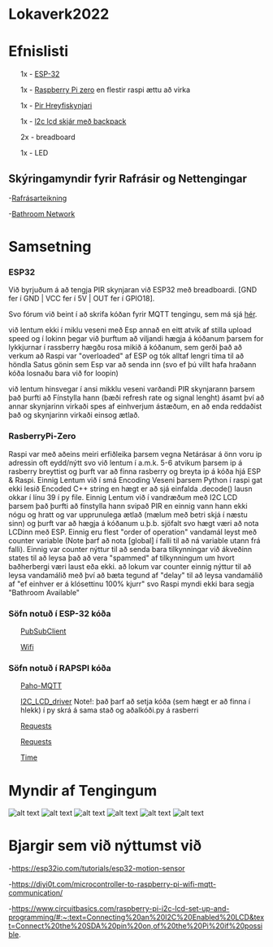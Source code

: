 # Lokaverk2022


<h1>Efnislisti</h1>
  <ul>1x - <a href="https://randomnerdtutorials.com/getting-started-with-esp32/">ESP-32</a></ul>
  <ul>1x - <a href="https://www.raspberrypi.com/products/raspberry-pi-zero/">Raspberry Pi zero</a> en flestir raspi ættu að virka</ul>
  <ul>1x - <a href="https://learn.adafruit.com/pir-passive-infrared-proximity-motion-sensor/how-pirs-work">Pir Hreyfiskynjari</a></ul>
  <ul>1x - <a href="https://www.electroschematics.com/arduino-i2c-lcd-backpack-introductory-tutorial/">l2c lcd skjár með backpack</a> </ul>
  <ul>2x - breadboard</ul>
  <ul>1x - LED</ul>
  

  <h2>Skýringamyndir fyrir Rafrásir og Nettengingar</h2>
  
      
 -[Rafrásarteikning](https://github.com/SerJunkan/Lokaverk2022/blob/main/circuit%20diagram%20toilet%20sensor.png)
 
 -[Bathroom Network](https://github.com/SerJunkan/Lokaverk2022/blob/main/Main%20Network%20Diagram.png)

<h1>Samsetning</h1>
<h3>ESP32</h3>
<p>Við byrjuðum á að tengja PIR skynjaran við ESP32 með breadboardi. [GND fer í GND | VCC fer í 5V | OUT fer í GPIO18].</p>
<p>Svo fórum við beint í að skrifa kóðan fyrir MQTT tengingu, sem má sjá <a href="https://github.com/SerJunkan/Lokaverk2022/blob/main/esp32_publisher.ino">hér</a>.</p>
<p>við lentum ekki í miklu veseni með Esp annað en eitt atvik af stilla upload speed og í lokinn þegar við þurftum að viljandi hægja á kóðanum þarsem for lykkjurnar í rassberry hægðu rosa mikið á kóðanum, sem gerði það að verkum að Raspi var "overloaded" af ESP og tók alltaf lengri tíma til að höndla Satus gönin sem Esp var að senda inn (svo ef þú villt hafa hraðann kóða losnaðu bara við for loopin)</p>
<p>við lentum hinsvegar í ansi mikklu veseni varðandi PIR skynjarann þarsem það þurfti að Fínstylla hann (bæði refresh rate og signal lenght) ásamt því að annar skynjarinn virkaði spes af einhverjum ástæðum, en að enda reddaðist það og skynjarinn virkaði einsog ætlað.</p>

<h3>RasberryPi-Zero</h3>
<p>Raspi var með aðeins meiri erfiðleika þarsem vegna Netárásar á önn voru ip adressin oft eydd/nýtt svo við lentum í a.m.k. 5-6 atvikum þarsem ip á rasberry breyttist og þurft var að finna rasberry og breyta ip á kóða hjá ESP & Raspi. Einnig Lentum við í smá Encoding Veseni þarsem Python í raspi gat ekki lesið Encoded C++ string en hægt er að sjá einfalda .decode() lausn okkar í línu 39 í py file. Einnig Lentum við í vandræðum með I2C LCD þarsem það þurfti að fínstylla hann svipað PIR en einnig vann hann ekki nógu og hratt og var upprunulega ætlað (mælum með betri skjá í næstu sinn) og þurft var að hægja á kóðanum u.þ.b. sjöfalt svo hægt væri að nota LCDinn með ESP. Einnig eru flest "order of operation" vandamál leyst með counter variable (Note þarf að nota [global] í falli til að ná variable utann frá falli). Einnig var counter nýttur til að senda bara tilkynningar við ákveðinn states til að leysa það að vera "spammed" af tilkynningum um hvort baðherbergi væri laust eða ekki.
að lokum var counter einnig nýttur til að leysa vandamálið með því að bæta tegund af "delay" til að leysa vandamálið af "ef einhver er á klósettinu 100% kjurr" svo Raspi myndi ekki bara segja "Bathroom Available"</p>


<h3>Söfn notuð í ESP-32 kóða</h3>
  <ul><a href="https://pubsubclient.knolleary.net/">PubSubClient</a></ul>
  <ul><a href="https://www.arduino.cc/reference/en/libraries/wifi/">Wifi</a></ul>
  
<h3>Söfn notuð í RAPSPI kóða</h3>
  <ul><a href="https://pypi.org/project/paho-mqtt/">Paho-MQTT</a></ul>
  <ul><a href="https://www.circuitbasics.com/raspberry-pi-i2c-lcd-set-up-and-programming/#:~:text=Connecting%20an%20I2C%20Enabled%20LCD&text=Connect%20the%20SDA%20pin%20on,of%20the%20Pi%20if%20possible."> I2C_LCD_driver</a> Note!: það þarf að setja kóða (sem hægt er að finna í hlekk) í py skrá á sama stað og aðalkóði.py á rasberri</ul>
  <ul><a href="https://pypi.org/project/requests/">Requests</a></ul>
  <ul><a href="https://pypi.org/project/RPi.GPIO/">Requests</a></ul>
  <ul><a href="https://docs.python.org/3/library/time.html">Time</a></ul>


# Myndir af Tengingum

![alt text](https://github.com/SerJunkan/Lokaverk2022/blob/main/connections/Tenging1.jpg)
![alt text](https://github.com/SerJunkan/Lokaverk2022/blob/main/connections/Tenging2.jpg)
![alt text](https://github.com/SerJunkan/Lokaverk2022/blob/main/connections/Tenging3.jpg)
![alt text](https://github.com/SerJunkan/Lokaverk2022/blob/main/connections/Tenging4.jpg)
![alt text](https://github.com/SerJunkan/Lokaverk2022/blob/main/connections/Tenging5.jpg)
![alt text](https://github.com/SerJunkan/Lokaverk2022/blob/main/connections/Tenging6.jpg)


# Bjargir sem við nýttumst við

-https://esp32io.com/tutorials/esp32-motion-sensor

-https://diyi0t.com/microcontroller-to-raspberry-pi-wifi-mqtt-communication/

-https://www.circuitbasics.com/raspberry-pi-i2c-lcd-set-up-and-programming/#:~:text=Connecting%20an%20I2C%20Enabled%20LCD&text=Connect%20the%20SDA%20pin%20on,of%20the%20Pi%20if%20possible.
